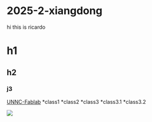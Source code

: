 # 2025-2-xiangdong

hi
  this is ricardo

  #  h1
  ##  h2 
  ###  j3



  [UNNC-Fablab](www.nbfablab.com)
  *class1
  *class2
  *class3
    *class3.1
    *class3.2

  ![](https://static.figma.com/uploads/9b8475fdab7c1ed3cd1c0d16b957d65a80840b74)


